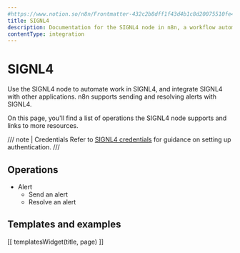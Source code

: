```yaml
---
#https://www.notion.so/n8n/Frontmatter-432c2b8dff1f43d4b1c8d20075510fe4
title: SIGNL4
description: Documentation for the SIGNL4 node in n8n, a workflow automation platform. Includes details of operations and configuration, and links to examples and credentials information.
contentType: integration
---
```


# SIGNL4

Use the SIGNL4 node to automate work in SIGNL4, and integrate SIGNL4 with other applications. n8n supports sending and resolving alerts with SIGNL4.

On this page, you'll find a list of operations the SIGNL4 node supports and links to more resources.

/// note | Credentials
Refer to [SIGNL4 credentials](/integrations/builtin/credentials/signl4/) for guidance on setting up authentication. 
///

## Operations

* Alert
    * Send an alert
    * Resolve an alert

## Templates and examples

<!-- see https://www.notion.so/n8n/Pull-in-templates-for-the-integrations-pages-37c716837b804d30a33b47475f6e3780 -->
[[ templatesWidget(title, page) ]]
